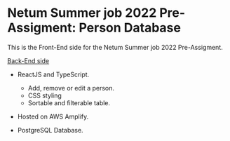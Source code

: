 # Netum Summer job 2022 Pre-Assigment: Person Database

This is the Front-End side for the Netum Summer job 2022 Pre-Assigment.

[Back-End side](https://github.com/otsojm/NetumSummer2022_BackEnd)

- ReactJS and TypeScript.

    - Add, remove or edit a person.
    - CSS styling
    - Sortable and filterable table.

- Hosted on AWS Amplify.
- PostgreSQL Database.
